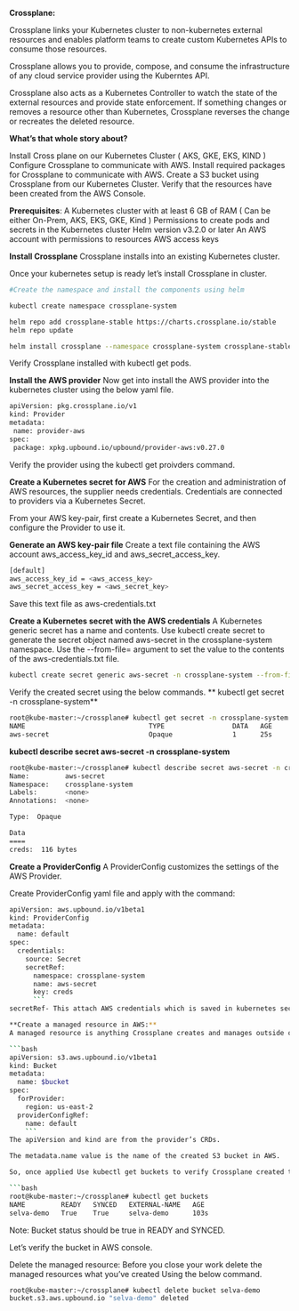 **Crossplane:**

Crossplane links your Kubernetes cluster to non-kubernetes external resources and enables platform teams to create custom Kubernetes APIs to consume those resources.

Crossplane allows you to provide, compose, and consume the infrastructure of any cloud service provider using the Kuberntes API.

Crossplane also acts as a Kubernetes Controller to watch the state of the external resources and provide state enforcement. If something changes or removes a resource other than Kubernetes, Crossplane reverses the change or recreates the deleted resource.

**What’s that whole story about?**

Install Cross plane on our Kubernetes Cluster ( AKS, GKE, EKS, KIND )
Configure Crossplane to communicate with AWS.
Install required packages for Crossplane to communicate with AWS.
Create a S3 bucket using Crossplane from our Kubernetes Cluster.
Verify that the resources have been created from the AWS Console.

**Prerequisites**:
A Kubernetes cluster with at least 6 GB of RAM ( Can be either On-Prem, AKS, EKS, GKE, Kind )
Permissions to create pods and secrets in the Kubernetes cluster
Helm version v3.2.0 or later
An AWS account with permissions to resources
AWS access keys

**Install Crossplane**
Crossplane installs into an existing Kubernetes cluster.

Once your kubernetes setup is ready let’s install Crossplane in cluster.

  ```bash
  #Create the namespace and install the components using helm

kubectl create namespace crossplane-system

helm repo add crossplane-stable https://charts.crossplane.io/stable
helm repo update

helm install crossplane --namespace crossplane-system crossplane-stable/crossplane
```


Verify Crossplane installed with kubectl get pods. 

**Install the AWS provider**
Now get into install the AWS provider into the kubernetes cluster using the below yaml file.

 ```bash
apiVersion: pkg.crossplane.io/v1
kind: Provider
metadata:
  name: provider-aws
spec:
  package: xpkg.upbound.io/upbound/provider-aws:v0.27.0
  ```
Verify the provider using the kubectl get proivders command.

**Create a Kubernetes secret for AWS**
For the creation and administration of AWS resources, the supplier needs credentials. Credentials are connected to providers via a Kubernetes Secret.

From your AWS key-pair, first create a Kubernetes Secret, and then configure the Provider to use it.

**Generate an AWS key-pair file**
Create a text file containing the AWS account aws_access_key_id and aws_secret_access_key.

```bash
[default]
aws_access_key_id = <aws_access_key>
aws_secret_access_key = <aws_secret_key>
```
Save this text file as aws-credentials.txt

**Create a Kubernetes secret with the AWS credentials**
A Kubernetes generic secret has a name and contents. Use kubectl create secret to generate the secret object named aws-secret in the crossplane-system namespace. Use the --from-file= argument to set the value to the contents of the aws-credentials.txt file.

```bash
kubectl create secret generic aws-secret -n crossplane-system --from-file=creds=./aws-credentials.txt
```
Verify the created secret using the below commands.
**
kubectl get secret -n crossplane-system**

```bash
root@kube-master:~/crossplane# kubectl get secret -n crossplane-system
NAME                               TYPE                 DATA   AGE
aws-secret                         Opaque               1      25s
```
**kubectl describe secret aws-secret -n crossplane-system**

```bash
root@kube-master:~/crossplane# kubectl describe secret aws-secret -n crossplane-system
Name:         aws-secret
Namespace:    crossplane-system
Labels:       <none>
Annotations:  <none>

Type:  Opaque

Data
====
creds:  116 bytes
```
**Create a ProviderConfig**
A ProviderConfig customizes the settings of the AWS Provider.

Create ProviderConfig yaml file and apply with the command:

```bash
apiVersion: aws.upbound.io/v1beta1
kind: ProviderConfig
metadata:
  name: default
spec:
  credentials:
    source: Secret
    secretRef:
      namespace: crossplane-system
      name: aws-secret
      key: creds
      ```
secretRef- This attach AWS credentials which is saved in kubernetes secret.

**Create a managed resource in AWS:**
A managed resource is anything Crossplane creates and manages outside of the Kubernetes cluster. This creates an AWS S3 bucket with Crossplane. The S3 bucket is a managed resource.

```bash
apiVersion: s3.aws.upbound.io/v1beta1
kind: Bucket
metadata:
  name: $bucket
spec:
  forProvider:
    region: us-east-2
  providerConfigRef:
    name: default
    ```
The apiVersion and kind are from the provider’s CRDs.

The metadata.name value is the name of the created S3 bucket in AWS.

So, once applied Use kubectl get buckets to verify Crossplane created the bucket.

```bash
root@kube-master:~/crossplane# kubectl get buckets
NAME         READY   SYNCED   EXTERNAL-NAME   AGE
selva-demo   True    True     selva-demo      103s
```
Note: Bucket status should be true in READY and SYNCED.

Let’s verify the bucket in AWS console.


Delete the managed resource:
Before you close your work delete the managed resources what you’ve created Using the below command.

```bash
root@kube-master:~/crossplane# kubectl delete bucket selva-demo
bucket.s3.aws.upbound.io "selva-demo" deleted
```
